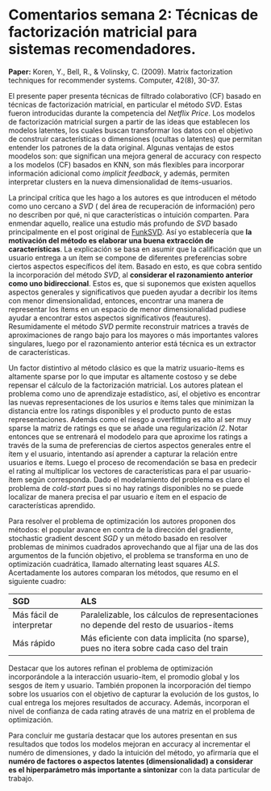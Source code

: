 # Comentarios semana 2: Técnicas de factorización matricial para sistemas recomendadores.

**Paper:** Koren, Y., Bell, R., & Volinsky, C. (2009). Matrix factorization techniques for recommender systems. Computer, 42(8), 30-37.

El presente paper presenta técnicas de filtrado colaborativo (CF) basado en técnicas de factorización matricial, en particular el método *SVD*. Estas fueron introducidas durante la competencia del *Netflix Price*. Los modelos de factorización matricial surgen a partir de las ideas que establecen los modelos latentes, los cuales buscan transformar los datos con el objetivo de construir características o dimensiones (ocultas o latentes) que permitan entender los patrones de la data original. Algunas ventajas de estos moodelos son: que significan una mejora general de accuracy con respecto a los modelos (CF) basados en KNN, son más flexibles para incorporar información adicional como *implicit feedback*, y además, permiten interpretar clusters en la nueva dimensionalidad de ítems-usuarios. 

La principal crítica que les hago a los autores es que introducen el método como uno cercano a *SVD* ( del área de recuperación de información) pero no describen por qué, ni que características o intuición comparten. Para enmendar aquello, realice una estudio más profundo de *SVD* basado principalmente en el post original de [FunkSVD](https://sifter.org/~simon/journal/20061211.html). Así yo establecería que **la motivación del método es elaborar una buena extracción de características**. La explicación se basa en asumir que la calificación que un usuario entrega a un ítem se compone de diferentes preferencias sobre ciertos aspectos específicos del ítem. Basado en esto, es que cobra sentido la incorporación del método *SVD*, al **considerar el razonamiento anterior como uno bidireccional**. Estos es, que si suponemos que existen aquellos aspectos generales y significativos que pueden ayudar a decribir los ítems con menor dimensionalidad, entonces, encontrar una manera de representar los ítems en un espacio de menor dimensionalidad pudiese ayudar a encontrar estos aspectos significativos (feautures). Resumidamente el método *SVD* permite reconstruir matrices a través de aproximaciones de rango bajo para los mayores o más importantes valores singulares, luego por el razonamiento anterior está técnica es un extractor de características.

Un factor distintivo al método clásico es que la matriz usuario-ítems es altamente sparse por lo que imputar es altamente costoso y se debe repensar el cálculo de la factorización matricial. Los autores platean el problema como uno de aprendizaje estadístico, así, el objetivo es encontrar las nuevas representaciones de los usurios e ítems tales que minimizan la distancia entre los ratings disponibles y el producto punto de estas representaciones. Además como el riesgo a overfitting es alto al ser muy sparse la matriz de ratings es que se añade una regularización *l2*. Notar entonces que se entrenará el mododelo para que aproxime los ratings a través de la suma de preferencias de ciertos aspectos generales entre el ítem y el usuario, intentando así aprender a capturar la relación entre usuarios e ítems. Luego el proceso de recomendación se basa en predecir el rating al multiplicar los vectores de características para el par usuario-ítem según corresponda. Dado el modelamiento del problema es claro el problema de *cold-start* pues si no hay ratings disponibles no se puede localizar de manera precisa el par usuario e ítem en el espacio de características aprendido. 

Para resolver el problema de optimización los autores proponen dos métodos: el popular avance en contra de la dirección del gradiente, stochastic gradient descent *SGD* y un método basado en resolver problemas de minimos cuadrados aprovechando que al fijar una de las dos argumentos de la función objetivo, el problema se transforma en uno de optimización cuadrática, llamado alternating least squares *ALS*. Acertadamente los autores comparan los métodos, que resumo en el siguiente cuadro:

| SGD  | ALS             | 
|:--------|:-----------------|
| Más fácil de interpretar      | Paralelizable, los cálculos de representaciones no depende del resto de usuarios-ítems      |
| Más rápido      | Más eficiente con data implicita (no sparse), pues no itera sobre cada caso del train     |

Destacar que los autores refinan el problema de optimización incorporándole a la interacción usuario-ítem, el promodio global y los sesgos de ítem y usuario. También proponen la incorporación del tiempo sobre los usuarios con el objetivo de capturar la evolución de los gustos, lo cual entrega los mejores resultados de accuracy. Además, incorporan el nivel de confianza de cada rating através de una matriz en el problema de optimización. 

Para concluir me gustaría destacar que los autores presentan en sus resultados que todos los modelos mejoran en accuracy al incrementar el numéro de dimensiones, y dado la intuición del método, yo afirmaría que el **numéro de factores o aspectos latentes (dimensionalidad) a considerar es el hiperparámetro más importante a sintonizar** con la data particular de trabajo.

